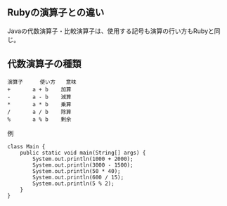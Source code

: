 ## Rubyの演算子との違い  
Javaの代数演算子・比較演算子は、使用する記号も演算の行い方もRubyと同じ。  
## 代数演算子の種類  
```
演算子　　  使い方　　意味
+	    a + b    加算
-	    a - b    減算
*	    a * b    乗算
/	    a / b    除算
%	    a % b    剰余
```
例  
```
class Main {
    public static void main(String[] args) {
        System.out.println(1000 + 2000);
        System.out.println(3000 - 1500);
        System.out.println(50 * 40);
        System.out.println(600 / 15);
        System.out.println(5 % 2);
    }
}
```
